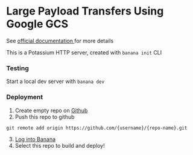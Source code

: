 # Large Payload Transfers Using Google GCS

See [official documentation ](https://docs.banana.dev/banana-docs/core-concepts/potassium-your-models-server/configuring-potassium)for more details

This is a Potassium HTTP server, created with `banana init` CLI

### Testing
Start a local dev server with `banana dev`

### Deployment
1. Create empty repo on [Github](https://github.com)
2. Push this repo to github
```
git remote add origin https://github.com/{username}/{repo-name}.git
```
3. [Log into Banana](https://app.banana.dev/onboard)
4. Select this repo to build and deploy!
